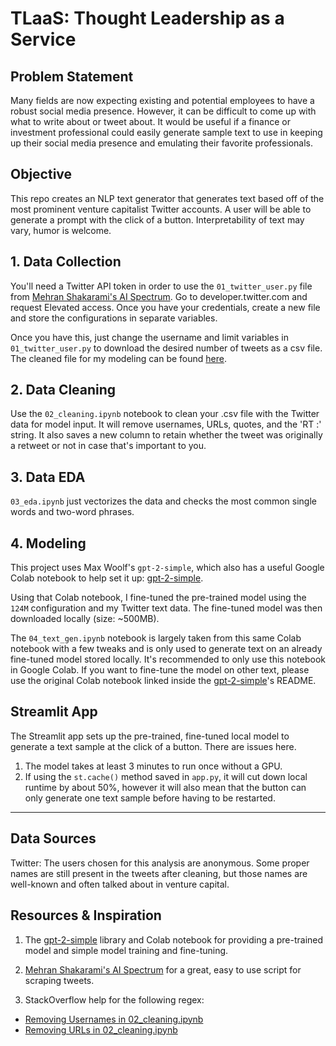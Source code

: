 # TLaaS: Thought Leadership as a Service

## Problem Statement

Many fields are now expecting existing and potential employees to have a robust social media presence. However, it can be difficult to come up with what to write about or tweet about. It would be useful if a finance or investment professional could easily generate sample text to use in keeping up their social media presence and emulating their favorite professionals. 


## Objective

This repo creates an NLP text generator that generates text based off of the most prominent venture capitalist Twitter accounts. A user will be able to generate a prompt with the click of a button. Interpretability of text may vary, humor is welcome.  


## 1. Data Collection

You'll need a Twitter API token in order to use the `01_twitter_user.py` file from [Mehran Shakarami's AI Spectrum](https://github.com/mehranshakarami/AI_Spectrum). Go to developer.twitter.com and request Elevated access. Once you have your credentials, create a new file and store the configurations in separate variables. 

Once you have this, just change the username and limit variables in `01_twitter_user.py` to download the desired number of tweets as a csv file. The cleaned file for my modeling can be found [here](https://drive.google.com/file/d/1zsKT4MKBQPmjMtYVrL1QQOuXxU8bHYib/view?usp=sharing). 


## 2. Data Cleaning

Use the `02_cleaning.ipynb` notebook to clean your .csv file with the Twitter data for model input. It will remove usernames, URLs, quotes, and the 'RT :' string. It also saves a new column to retain whether the tweet was originally a retweet or not in case that's important to you. 

## 3. Data EDA

`03_eda.ipynb` just vectorizes the data and checks the most common single words and two-word phrases. 


## 4. Modeling

This project uses Max Woolf's `gpt-2-simple`, which also has a useful Google Colab notebook to help set it up: [gpt-2-simple](https://github.com/minimaxir/gpt-2-simple). 

Using that Colab notebook, I fine-tuned the pre-trained model using the `124M` configuration and my Twitter text data. The fine-tuned model was then downloaded locally (size: ~500MB). 

The `04_text_gen.ipynb` notebook is largely taken from this same Colab notebook with a few tweaks and is only used to generate text on an already fine-tuned model stored locally. It's recommended to only use this notebook in Google Colab. If you want to fine-tune the model on other text, please use the original Colab notebook linked inside the [gpt-2-simple](https://github.com/minimaxir/gpt-2-simple)'s README. 


## Streamlit App

The Streamlit app sets up the pre-trained, fine-tuned local model to generate a text sample at the click of a button. There are issues here. 

1. The model takes at least 3 minutes to run once without a GPU.
2. If using the `st.cache()` method saved in `app.py`, it will cut down local runtime by about 50%, however it will also mean that the button can only generate one text sample before having to be restarted. 


-------

## Data Sources

Twitter: The users chosen for this analysis are anonymous. Some proper names are still present in the tweets after cleaning, but those names are well-known and often talked about in venture capital. 


## Resources & Inspiration

1. The [gpt-2-simple](https://github.com/minimaxir/gpt-2-simple) library and Colab notebook for providing a pre-trained model and simple model training and fine-tuning. 

2. [Mehran Shakarami's AI Spectrum](https://github.com/mehranshakarami/AI_Spectrum) for a great, easy to use script for scraping tweets. 

3. StackOverflow help for the following regex: 

- [Removing Usernames in 02_cleaning.ipynb](https://stackoverflow.com/questions/50830214/remove-usernames-from-twitter-data-using-python)
- [Removing URLs in 02_cleaning.ipynb](https://stackoverflow.com/questions/11331982/how-to-remove-any-url-within-a-string-in-python)